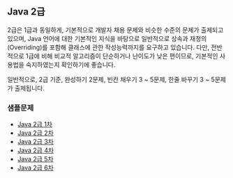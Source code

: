 ## Java 2급

2급은 1급과 동일하게, 기본적으로 개발자 채용 문제와 비슷한 수준의 문제가 출제되고 있으며, Java 언어에 대한 기본적인 지식을 바탕으로 일반적으로 상속과 재정의(Overriding)를 포함해
클래스에 관한 작성능력까지를 요구하고 있습니다. 다만, 전반적으로 1급에 비해 비교적 알고리즘이 단순하거나 난이도가 낮은 편이므로, 기본적인 사용법을 숙지하였는지 확인하기에 좋습니다.

일반적으로, 2급 기준, 완성하기 2문제, 빈칸 채우기 3 ~ 5문제, 한줄 바꾸기 3 ~ 5문제가 출제됩니다.


### 샘플문제

* [Java 2급 1차](https://github.com/tnehf18/cosPro/blob/main/java/ex_2nd/ex_2nd_01/ "Java 2급 1차")
* [Java 2급 2차](https://github.com/tnehf18/cosPro/blob/main/java/ex_2nd/ex_2nd_02/ "Java 2급 2차")
* [Java 2급 3차](https://github.com/tnehf18/cosPro/blob/main/java/ex_2nd/ex_2nd_03/ "Java 2급 3차")
* [Java 2급 4차](https://github.com/tnehf18/cosPro/blob/main/java/ex_2nd/ex_2nd_04/ "Java 2급 4차")
* [Java 2급 5차](https://github.com/tnehf18/cosPro/blob/main/java/ex_2nd/ex_2nd_05/ "Java 2급 5차")
* [Java 2급 6차](https://github.com/tnehf18/cosPro/blob/main/java/ex_2nd/ex_2nd_06/ "Java 2급 6차")
